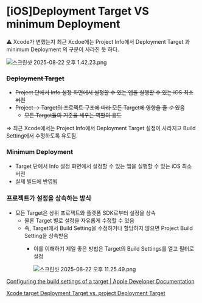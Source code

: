 # [iOS]Deployment Target VS minimum Deployment

⚠️ Xcode가 변했는지 최근 Xcdoe에는 Project Info에서 Deployment Target 과 minimum Deployment 의 구분이 사라진 듯 하다.

![스크린샷 2025-08-22 오후 1.42.23.png](%5BiOS%5DDeployment%20Target%20VS%20minimum%20Deployment%202578ef220c3b803e9987e2e901094595/%E1%84%89%E1%85%B3%E1%84%8F%E1%85%B3%E1%84%85%E1%85%B5%E1%86%AB%E1%84%89%E1%85%A3%E1%86%BA_2025-08-22_%E1%84%8B%E1%85%A9%E1%84%92%E1%85%AE_1.42.23.png)

### ~~Deployment Target~~

- ~~Project 단에서 Info 설정 화면에서 설정할 수 있는 앱을 실행할 수 있는 iOS 최소 버전~~
- ~~Project → Target의 프로젝트 구조에 따라 모든 Target에 영향을 줄 *수* 있음~~
    - ~~모든 Target들의 기준을 세우는 역할의 용도~~

⇒ 최근 Xcode에서는 Project Info에서 Deployment Target 설정이 사라지고 Build Setting에서 수정하도록 유도됨.

### Minimum Deployment

- Target 단에서 Info 설정 화면에서 설정할 수 있는 앱을 실행할 수 있는 iOS 최소 버전
- 실제 빌드에 반영됨

### **프로젝트가 설정을 상속하는 방식**

- 모든 Target은 상위 프로젝트와 플랫폼 SDK로부터 설정을 상속
    - 물론 Target 별로 설정을 자유롭게 수정할 수 있음
    - 즉, Target에서 Build Setting을 수정하거나 할당하지 않으면 Project Build Setting을 상속받음
        - 이를 이해하기 제일 좋은 방법은 Target의 Build Settings를 열고 필터로 설정
            
            ![스크린샷 2025-08-22 오후 11.25.49.png](%5BiOS%5DDeployment%20Target%20VS%20minimum%20Deployment%202578ef220c3b803e9987e2e901094595/%E1%84%89%E1%85%B3%E1%84%8F%E1%85%B3%E1%84%85%E1%85%B5%E1%86%AB%E1%84%89%E1%85%A3%E1%86%BA_2025-08-22_%E1%84%8B%E1%85%A9%E1%84%92%E1%85%AE_11.25.49.png)
            

[Configuring the build settings of a target | Apple Developer Documentation](https://developer.apple.com/documentation/Xcode/configuring-the-build-settings-of-a-target)

[Xcode target Deployment Target vs. project Deployment Target](https://stackoverflow.com/questions/7105127/xcode-target-deployment-target-vs-project-deployment-target)